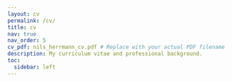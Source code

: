 ```yaml
---
layout: cv
permalink: /cv/
title: cv
nav: true
nav_order: 5
cv_pdf: nils_herrmann_cv.pdf # Replace with your actual PDF filename
description: My curriculum vitae and professional background.
toc:
  sidebar: left
---
```


